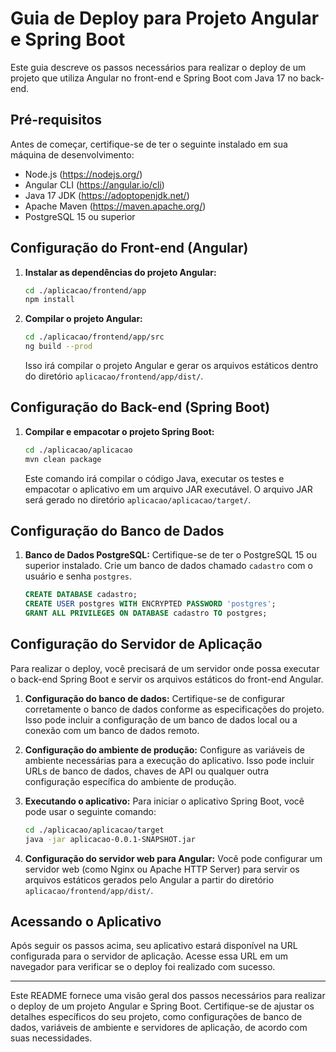 # Guia de Deploy para Projeto Angular e Spring Boot

Este guia descreve os passos necessários para realizar o deploy de um projeto que utiliza Angular no front-end e Spring
Boot com Java 17 no back-end.

## Pré-requisitos

Antes de começar, certifique-se de ter o seguinte instalado em sua máquina de desenvolvimento:

- Node.js (https://nodejs.org/)
- Angular CLI (https://angular.io/cli)
- Java 17 JDK (https://adoptopenjdk.net/)
- Apache Maven (https://maven.apache.org/)
- PostgreSQL 15 ou superior

## Configuração do Front-end (Angular)

1. **Instalar as dependências do projeto Angular:**
   ```bash
   cd ./aplicacao/frontend/app
   npm install
   ```

2. **Compilar o projeto Angular:**
   ```bash
   cd ./aplicacao/frontend/app/src
   ng build --prod
   ```
   Isso irá compilar o projeto Angular e gerar os arquivos estáticos dentro do diretório `aplicacao/frontend/app/dist/`.

## Configuração do Back-end (Spring Boot)

1. **Compilar e empacotar o projeto Spring Boot:**
   ```bash
   cd ./aplicacao/aplicacao
   mvn clean package
   ```
   Este comando irá compilar o código Java, executar os testes e empacotar o aplicativo em um arquivo JAR executável. O
   arquivo JAR será gerado no diretório `aplicacao/aplicacao/target/`.

## Configuração do Banco de Dados

1. **Banco de Dados PostgreSQL:**
   Certifique-se de ter o PostgreSQL 15 ou superior instalado. Crie um banco de dados chamado `cadastro` com o usuário e
   senha `postgres`.

   ```sql
   CREATE DATABASE cadastro;
   CREATE USER postgres WITH ENCRYPTED PASSWORD 'postgres';
   GRANT ALL PRIVILEGES ON DATABASE cadastro TO postgres;
   ```

## Configuração do Servidor de Aplicação

Para realizar o deploy, você precisará de um servidor onde possa executar o back-end Spring Boot e servir os arquivos
estáticos do front-end Angular.

1. **Configuração do banco de dados:**
   Certifique-se de configurar corretamente o banco de dados conforme as especificações do projeto. Isso pode incluir a
   configuração de um banco de dados local ou a conexão com um banco de dados remoto.

2. **Configuração do ambiente de produção:**
   Configure as variáveis de ambiente necessárias para a execução do aplicativo. Isso pode incluir URLs de banco de
   dados, chaves de API ou qualquer outra configuração específica do ambiente de produção.

3. **Executando o aplicativo:**
   Para iniciar o aplicativo Spring Boot, você pode usar o seguinte comando:
   ```bash
   cd ./aplicacao/aplicacao/target
   java -jar aplicacao-0.0.1-SNAPSHOT.jar
   ```

4. **Configuração do servidor web para Angular:**
   Você pode configurar um servidor web (como Nginx ou Apache HTTP Server) para servir os arquivos estáticos gerados
   pelo Angular a partir do diretório `aplicacao/frontend/app/dist/`.

## Acessando o Aplicativo

Após seguir os passos acima, seu aplicativo estará disponível na URL configurada para o servidor de aplicação. Acesse
essa URL em um navegador para verificar se o deploy foi realizado com sucesso.

---

Este README fornece uma visão geral dos passos necessários para realizar o deploy de um projeto Angular e Spring Boot.
Certifique-se de ajustar os detalhes específicos do seu projeto, como configurações de banco de dados, variáveis de
ambiente e servidores de aplicação, de acordo com suas necessidades.
